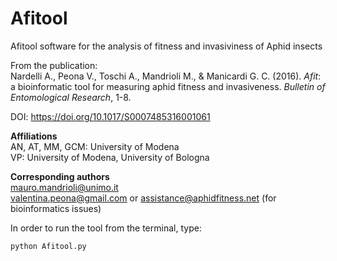 # Afitool
Afitool software for the analysis of fitness and invasiviness of Aphid insects    

From the publication:  
Nardelli A., Peona V., Toschi A., Mandrioli M., & Manicardi G. C. (2016). *Afit*: a bioinformatic tool for measuring aphid fitness and invasiveness. *Bulletin of Entomological Research*, 1-8. 

DOI: https://doi.org/10.1017/S0007485316001061

**Affiliations**  
AN, AT, MM, GCM: University of Modena  
VP: University of Modena, University of Bologna  

**Corresponding authors**  
mauro.mandrioli@unimo.it  
valentina.peona@gmail.com or assistance@aphidfitness.net (for bioinformatics issues)  


In order to run the tool from the terminal, type:  
```bash
python Afitool.py
```
